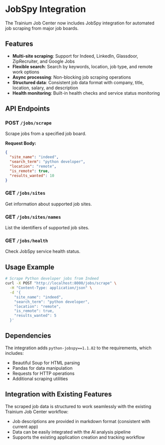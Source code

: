# JobSpy Integration

The Trainium Job Center now includes JobSpy integration for automated job scraping from major job boards.

## Features

- **Multi-site scraping**: Support for Indeed, LinkedIn, Glassdoor, ZipRecruiter, and Google Jobs
- **Flexible search**: Search by keywords, location, job type, and remote work options
- **Async processing**: Non-blocking job scraping operations
- **Structured data**: Consistent job data format with company, title, location, salary, and description
- **Health monitoring**: Built-in health checks and service status monitoring

## API Endpoints

### POST `/jobs/scrape`
Scrape jobs from a specified job board.

**Request Body:**
```json
{
  "site_name": "indeed",
  "search_term": "python developer",
  "location": "remote",
  "is_remote": true,
  "results_wanted": 10
}
```

### GET `/jobs/sites`
Get information about supported job sites.

### GET `/jobs/sites/names`
List the identifiers of supported job sites.

### GET `/jobs/health`
Check JobSpy service health status.

## Usage Example

```bash
# Scrape Python developer jobs from Indeed
curl -X POST "http://localhost:8000/jobs/scrape" \
  -H "Content-Type: application/json" \
  -d '{
    "site_name": "indeed",
    "search_term": "python developer",
    "location": "remote",
    "is_remote": true,
    "results_wanted": 5
  }'
```

## Dependencies

The integration adds `python-jobspy==1.1.82` to the requirements, which includes:
- Beautiful Soup for HTML parsing
- Pandas for data manipulation
- Requests for HTTP operations
- Additional scraping utilities

## Integration with Existing Features

The scraped job data is structured to work seamlessly with the existing Trainium Job Center workflow:
- Job descriptions are provided in markdown format (consistent with current app)
- Data can be easily integrated with the AI analysis pipeline
- Supports the existing application creation and tracking workflow